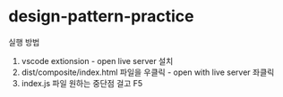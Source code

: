 # design-pattern-practice

실행 방법
1. vscode extionsion - open live server 설치
2. dist/composite/index.html 파일을 우클릭 -  open with live server 좌클릭
3. index.js 파일 원하는 중단점 걸고 F5
